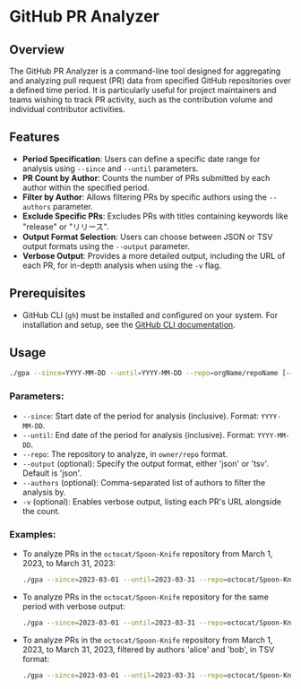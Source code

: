 # GitHub PR Analyzer

## Overview

The GitHub PR Analyzer is a command-line tool designed for aggregating and analyzing pull request (PR) data from specified GitHub repositories over a defined time period. It is particularly useful for project maintainers and teams wishing to track PR activity, such as the contribution volume and individual contributor activities.

## Features

- **Period Specification**: Users can define a specific date range for analysis using `--since` and `--until` parameters.
- **PR Count by Author**: Counts the number of PRs submitted by each author within the specified period.
- **Filter by Author**: Allows filtering PRs by specific authors using the `--authors` parameter.
- **Exclude Specific PRs**: Excludes PRs with titles containing keywords like "release" or "リリース".
- **Output Format Selection**: Users can choose between JSON or TSV output formats using the `--output` parameter.
- **Verbose Output**: Provides a more detailed output, including the URL of each PR, for in-depth analysis when using the `-v` flag.

## Prerequisites

- GitHub CLI (`gh`) must be installed and configured on your system. For installation and setup, see the [GitHub CLI documentation](https://cli.github.com/manual/).

## Usage

```sh
./gpa --since=YYYY-MM-DD --until=YYYY-MM-DD --repo=orgName/repoName [--output=json|tsv] [--authors=author1,author2] [-v]
```

### Parameters:

- `--since`: Start date of the period for analysis (inclusive). Format: `YYYY-MM-DD`.
- `--until`: End date of the period for analysis (inclusive). Format: `YYYY-MM-DD`.
- `--repo`: The repository to analyze, in `owner/repo` format.
- `--output` (optional): Specify the output format, either 'json' or 'tsv'. Default is 'json'.
- `--authors` (optional): Comma-separated list of authors to filter the analysis by.
- `-v` (optional): Enables verbose output, listing each PR's URL alongside the count.

### Examples:

- To analyze PRs in the `octocat/Spoon-Knife` repository from March 1, 2023, to March 31, 2023:

  ```sh
  ./gpa --since=2023-03-01 --until=2023-03-31 --repo=octocat/Spoon-Knife
  ```

- To analyze PRs in the `octocat/Spoon-Knife` repository for the same period with verbose output:

  ```sh
  ./gpa --since=2023-03-01 --until=2023-03-31 --repo=octocat/Spoon-Knife -v
  ```

- To analyze PRs in the `octocat/Spoon-Knife` repository from March 1, 2023, to March 31, 2023, filtered by authors 'alice' and 'bob', in TSV format:

  ```sh
  ./gpa --since=2023-03-01 --until=2023-03-31 --repo=octocat/Spoon-Knife --output=tsv --authors=alice,bob
  ```
